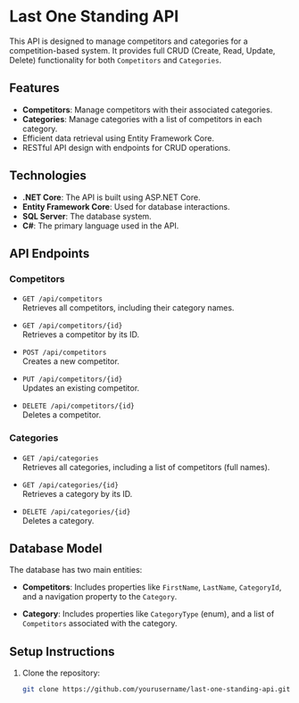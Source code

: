 # Last One Standing API

This API is designed to manage competitors and categories for a competition-based system. It provides full CRUD (Create, Read, Update, Delete) functionality for both `Competitors` and `Categories`.

## Features

- **Competitors**: Manage competitors with their associated categories.
- **Categories**: Manage categories with a list of competitors in each category.
- Efficient data retrieval using Entity Framework Core.
- RESTful API design with endpoints for CRUD operations.

## Technologies

- **.NET Core**: The API is built using ASP.NET Core.
- **Entity Framework Core**: Used for database interactions.
- **SQL Server**: The database system.
- **C#**: The primary language used in the API.

## API Endpoints

### Competitors

- `GET /api/competitors`  
  Retrieves all competitors, including their category names.
  
- `GET /api/competitors/{id}`  
  Retrieves a competitor by its ID.
  
- `POST /api/competitors`  
  Creates a new competitor.
  
- `PUT /api/competitors/{id}`  
  Updates an existing competitor.
  
- `DELETE /api/competitors/{id}`  
  Deletes a competitor.

### Categories

- `GET /api/categories`  
  Retrieves all categories, including a list of competitors (full names).
  
- `GET /api/categories/{id}`  
  Retrieves a category by its ID.
  
- `DELETE /api/categories/{id}`  
  Deletes a category.

## Database Model

The database has two main entities:

- **Competitors**: Includes properties like `FirstName`, `LastName`, `CategoryId`, and a navigation property to the `Category`.
  
- **Category**: Includes properties like `CategoryType` (enum), and a list of `Competitors` associated with the category.

## Setup Instructions

1. Clone the repository:  
   ```bash
   git clone https://github.com/yourusername/last-one-standing-api.git
